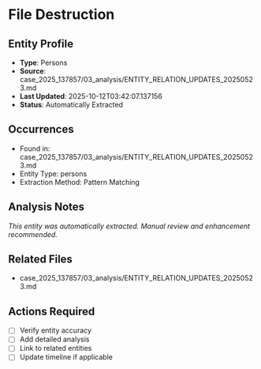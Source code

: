 # File Destruction

## Entity Profile
- **Type**: Persons
- **Source**: case_2025_137857/03_analysis/ENTITY_RELATION_UPDATES_20250523.md
- **Last Updated**: 2025-10-12T03:42:07.137156
- **Status**: Automatically Extracted

## Occurrences
- Found in: case_2025_137857/03_analysis/ENTITY_RELATION_UPDATES_20250523.md
- Entity Type: persons
- Extraction Method: Pattern Matching

## Analysis Notes
*This entity was automatically extracted. Manual review and enhancement recommended.*

## Related Files
- case_2025_137857/03_analysis/ENTITY_RELATION_UPDATES_20250523.md

## Actions Required
- [ ] Verify entity accuracy
- [ ] Add detailed analysis
- [ ] Link to related entities
- [ ] Update timeline if applicable
